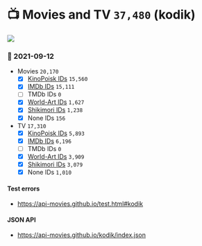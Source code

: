 # :tv: Movies and TV `37,480` (kodik)

<a href="https://API-Movies.github.io"><img src="https://API-Movies.github.io/banner.png?cache"></a>

### :date: 2021-09-12
- Movies `20,170`
  - [x] <a href="https://API-Movies.github.io/kodik/movie_kinopoisk_ids.json">KinoPoisk IDs</a> `15,560`
  - [x] <a href="https://API-Movies.github.io/kodik/movie_imdb_ids.json">IMDb IDs</a> `15,111`
  - [ ] TMDb IDs `0`
  - [x] <a href="https://API-Movies.github.io/kodik/movie_world_art_ids.json">World-Art IDs</a> `1,627`
  - [x] <a href="https://API-Movies.github.io/kodik/movie_shikimori_ids.json">Shikimori IDs</a> `1,238`
  - [x] None IDs `156`
- TV `17,310`
  - [x] <a href="https://API-Movies.github.io/kodik/tv_kinopoisk_ids.json">KinoPoisk IDs</a> `5,893`
  - [x] <a href="https://API-Movies.github.io/kodik/tv_imdb_ids.json">IMDb IDs</a> `6,196`
  - [ ] TMDb IDs `0`
  - [x] <a href="https://API-Movies.github.io/kodik/tv_world_art_ids.json">World-Art IDs</a> `3,909`
  - [x] <a href="https://API-Movies.github.io/kodik/tv_shikimori_ids.json">Shikimori IDs</a> `3,079`
  - [x] None IDs `1,010`
#### Test errors
- <a href='https://api-movies.github.io/test.html#kodik'>https://api-movies.github.io/test.html#kodik</a>
#### JSON API
- <a href='https://api-movies.github.io/kodik/index.json'>https://api-movies.github.io/kodik/index.json</a>
